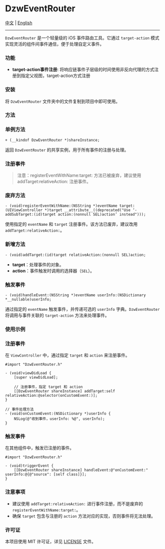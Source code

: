 # DzwEventRouter

[中文](https://github.com/Dtheme/DzwEventRouter/blob/main/README.md) | [English](https://github.com/Dtheme/DzwEventRouter/blob/main/README-en.md)

---

`DzwEventRouter` 是一个轻量级的 iOS 事件路由工具。它通过 `target-action` 模式实现灵活的组件间事件通信，便于处理自定义事件。

### 功能

- **target-action事件注册**: 将响应链事件子层级的时间使用非反向代理的方式注册到指定父视图，target-action方式注册

### 安装

将 `DzwEventRouter` 文件夹中的文件复制到项目中即可使用。

### 方法

### 单例方法

```
+ (__kindof DzwEventRouter *)shareInstance;

```

返回 `DzwEventRouter` 的共享实例，用于所有事件的注册与处理。

### 注册事件

> 注意：registerEventWithName:target: 方法已被废弃，建议使用 addTarget:relativeAction: 注册事件。
> 

### 废弃方法

```
- (void)registerEventWithName:(NSString *)eventName target:(UIViewController *)target __attribute__((deprecated("Use ‘-addSubTarget:(id)target action:(nonnull SEL)action’ instead")));

```

使用指定的 `eventName` 和 `target` 注册事件。该方法已废弃，建议改用 `addTarget:relativeAction:`。

### 新增方法

```
- (void)addTarget:(id)target relativeAction:(nonnull SEL)action;

```

- **target**：处理事件的对象。
- **action**：事件触发时调用的选择器（`SEL`）。

### 触发事件

```
- (void)handleEvent:(NSString *)eventName userInfo:(NSDictionary *__nullable)userInfo;

```

通过指定的 `eventName` 触发事件，并传递可选的 `userInfo` 字典。`DzwEventRouter` 将调用与事件关联的 `target-action` 方法来处理事件。

### 使用示例

### 注册事件

在 `ViewController` 中，通过指定 `target` 和 `action` 来注册事件。

```
#import "DzwEventRouter.h"

- (void)viewDidLoad {
    [super viewDidLoad];

    // 注册事件，指定 target 和 action
    [[DzwEventRouter shareInstance] addTarget:self relativeAction:@selector(onCustomEvent:)];
}

// 事件处理方法
- (void)onCustomEvent:(NSDictionary *)userInfo {
    NSLog(@"收到事件，userInfo: %@", userInfo);
}

```

### 触发事件

在其他组件中，触发已注册的事件。

```
#import "DzwEventRouter.h"

- (void)triggerEvent {
    [[DzwEventRouter shareInstance] handleEvent:@"onCustomEvent:" userInfo:@{@"source": [self class]}];
}

```

### 注意事项

- 建议使用 `addTarget:relativeAction:` 进行事件注册，而不是废弃的 `registerEventWithName:target:`。
- 确保 `target` 包含与注册的 `action` 方法对应的实现，否则事件将无法处理。

### 许可证

本项目使用 MIT 许可证，详见 [LICENSE](https://www.notion.so/dzwillusionfield/LICENSE) 文件。
